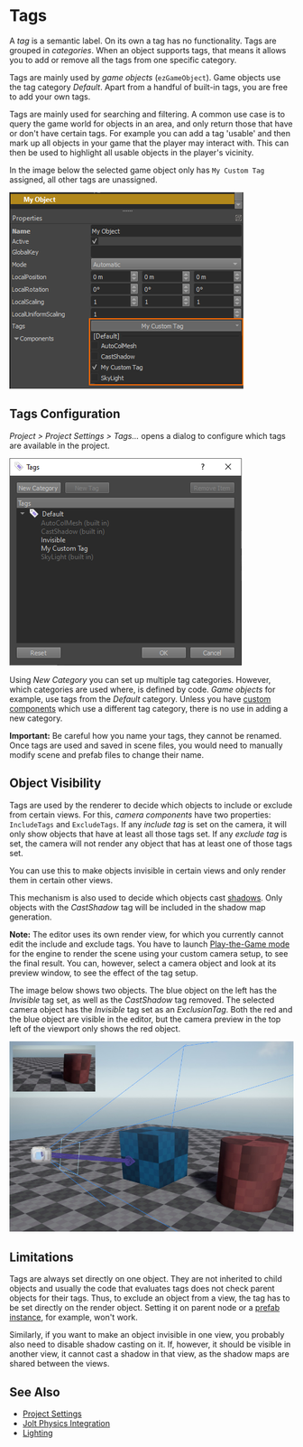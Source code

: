 # Tags

A *tag* is a semantic label. On its own a tag has no functionality. Tags are grouped in *categories*. When an object supports tags, that means it allows you to add or remove all the tags from one specific category.

Tags are mainly used by *game objects* (`ezGameObject`). Game objects use the tag category *Default*. Apart from a handful of built-in tags, you are free to add your own tags.

Tags are mainly used for searching and filtering. A common use case is to query the game world for objects in an area, and only return those that have or don't have certain tags. For example you can add a tag 'usable' and then mark up all objects in your game that the player may interact with. This can then be used to highlight all usable objects in the player's vicinity.

In the image below the selected game object only has `My Custom Tag` assigned, all other tags are unassigned.

![Tags on an object](media/editor-tag-example.png)

## Tags Configuration

*Project > Project Settings > Tags...* opens a dialog to configure which tags are available in the project.

![Tag editor](media/editor-tags.png)

Using *New Category* you can set up multiple tag categories. However, which categories are used where, is defined by code. *Game objects* for example, use tags from the *Default* category. Unless you have [custom components](../runtime/world/components.md) which use a different tag category, there is no use in adding a new category.

**Important:** Be careful how you name your tags, they cannot be renamed. Once tags are used and saved in scene files, you would need to manually modify scene and prefab files to change their name.

## Object Visibility

Tags are used by the renderer to decide which objects to include or exclude from certain views. For this, *camera components* have two properties: `IncludeTags` and `ExcludeTags`. If any *include tag* is set on the camera, it will only show objects that have at least all those tags set. If any *exclude tag* is set, the camera will not render any object that has at least one of those tags set.

You can use this to make objects invisible in certain views and only render them in certain other views.

This mechanism is also used to decide which objects cast [shadows](../graphics/lighting/lighting-overview.md). Only objects with the *CastShadow* tag will be included in the shadow map generation.

**Note:** The editor uses its own render view, for which you currently cannot edit the include and exclude tags. You have to launch [Play-the-Game mode](../editor/run-scene.md) for the engine to render the scene using your custom camera setup, to see the final result. You can, however, select a camera object and look at its preview window, to see the effect of the tag setup.

The image below shows two objects. The blue object on the left has the *Invisible* tag set, as well as the *CastShadow* tag removed. The selected camera object has the *Invisible* tag set as an *ExclusionTag*. Both the red and the blue object are visible in the editor, but the camera preview in the top left of the viewport only shows the red object.

![Invisible object](media/tag-invisible.jpg)

## Limitations

Tags are always set directly on one object. They are not inherited to child objects and usually the code that evaluates tags does not check parent objects for their tags. Thus, to exclude an object from a view, the tag has to be set directly on the render object. Setting it on parent node or a [prefab instance](../prefabs/prefabs-overview.md), for example, won't work.

Similarly, if you want to make an object invisible in one view, you probably also need to disable shadow casting on it. If, however, it should be visible in another view, it cannot cast a shadow in that view, as the shadow maps are shared between the views.

## See Also

* [Project Settings](project-settings.md)
* [Jolt Physics Integration](../physics/jolt/jolt-overview.md)
* [Lighting](../graphics/lighting/lighting-overview.md)
